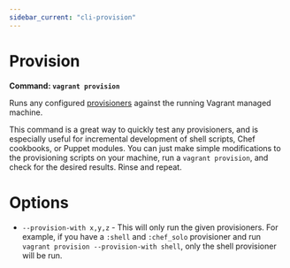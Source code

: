 ```yaml
---
sidebar_current: "cli-provision"
---
```


# Provision

**Command: `vagrant provision`**

Runs any configured [provisioners](/v2/provisioning/index.html)
against the running Vagrant managed machine.

This command is a great way to quickly test any provisioners, and is especially
useful for incremental development of shell scripts, Chef cookbooks, or Puppet
modules. You can just make simple modifications to the provisioning scripts
on your machine, run a `vagrant provision`, and check for the desired results.
Rinse and repeat.

# Options

* `--provision-with x,y,z` - This will only run the given provisioners. For
  example, if you have a `:shell` and `:chef_solo` provisioner and run
  `vagrant provision --provision-with shell`, only the shell provisioner will
  be run.
